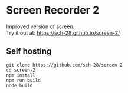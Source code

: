 # Screen Recorder 2
Improved version of [screen](https://github.com/sch-28/screen).  
Try it out at: https://sch-28.github.io/screen-2/

## Self hosting
```
git clone https://github.com/sch-28/screen-2
cd screen-2
npm install
npm run build
node build
```
